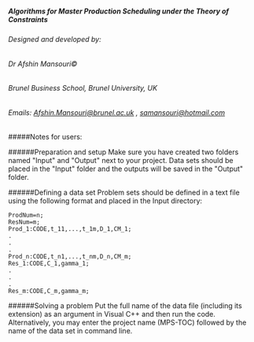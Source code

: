 ##### Algorithms for Master Production Scheduling under the Theory of Constraints

######			Designed and developed by:
######   Dr Afshin Mansouri© 
######	  Brunel Business School, Brunel University, UK
######	  Emails: Afshin.Mansouri@brunel.ac.uk , samansouri@hotmail.com

#####Notes for users: 

######Preparation and setup
Make sure you have created two folders named "Input" and "Output" next to your project.
Data sets should be placed in the "Input" folder and the outputs will be saved in the "Output" folder.

######Defining a data set
Problem sets should be defined in a text file using the following format and placed in the Input directory:

```
ProdNum=n;
ResNum=m;
Prod_1:CODE,t_11,...,t_1m,D_1,CM_1;
.
.
.
Prod_n:CODE,t_n1,...,t_nm,D_n,CM_m;
Res_1:CODE,C_1,gamma_1;
.
.
.
Res_m:CODE,C_m,gamma_m;
```

######Solving a problem
Put the full name of the data file (including its extension) as an argument in Visual C++ and then run the code. 
Alternatively, you may enter the project name (MPS-TOC) followed by the name of the data set in command line.
 

